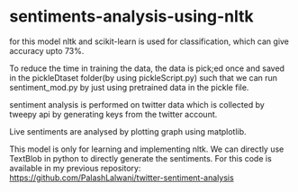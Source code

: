 # sentiments-analysis-using-nltk

for this model nltk and scikit-learn is used for classification, which can give accuracy upto 73%. 

To reduce the time in training the data, the data is pick;ed once and saved in the pickleDtaset folder(by using pickleScript.py) such that we can run sentiment_mod.py by just using pretrained data in the pickle file.

sentiment analysis is performed on twitter data which is collected by tweepy api by generating keys from the twitter account.

Live sentiments are analysed by plotting graph using matplotlib.


This model is only for learning and implementing nltk. We can directly use TextBlob in python to directly generate the sentiments. For this code is available in my previous repository:
 https://github.com/PalashLalwani/twitter-sentiment-analysis
